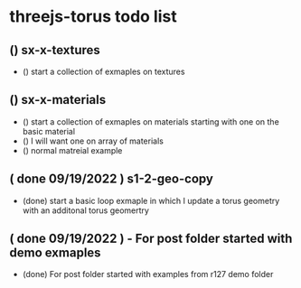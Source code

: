# threejs-torus todo list



## () sx-x-textures
* () start a collection of exmaples on textures

## () sx-x-materials
* () start a collection of exmaples on materials starting with one on the basic material
* () I will want one on array of materials
* () normal matreial example

## ( done 09/19/2022 ) s1-2-geo-copy
* (done) start a basic loop exmaple in which I update a torus geometry with an additonal torus geomertry

## ( done 09/19/2022 ) - For post folder started with demo exmaples
* (done) For post folder started with examples from r127 demo folder
